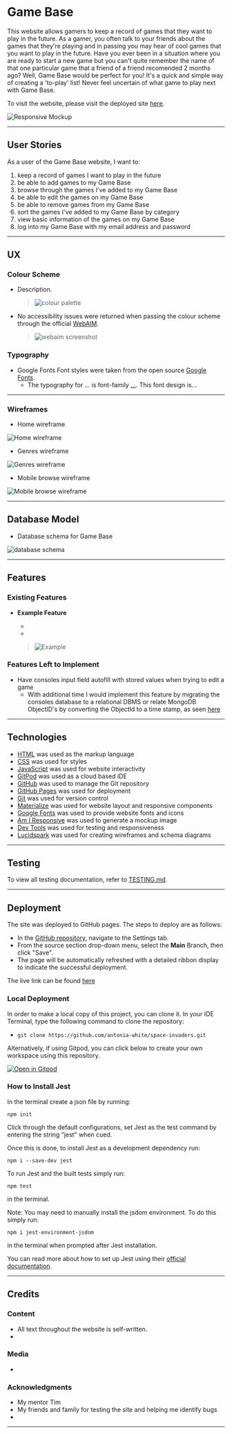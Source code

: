 # Game Base

This website allows gamers to keep a record of games that they want to play in the future. 
As a gamer, you often talk to your friends about the games that they're playing and in passing you may hear of cool games that you want to play in the future. Have you ever been in a situation where you are ready to start a new game but you can't quite remember the name of that one particular game that a friend of a friend recomended 2 months ago? Well, Game Base would be perfect for you! It's a quick and simple way of creating a 'to-play' list! Never feel uncertain of what game to play next with Game Base.

To visit the website, please visit the deployed site [here](https://gamebase-storage.herokuapp.com/).

![Responsive Mockup](documentation/testing/responsive-mockup.png)

***

## User Stories

As a user of the Game Base website, I want to:
  1. keep a record of games I want to play in the future
  2. be able to add games to my Game Base
  3. browse through the games I've added to my Game Base
  4. be able to edit the games on my Game Base
  5. be able to remove games from my Game Base
  6. sort the games I've added to my Game Base by category
  7. view basic information of the games on my Game Base 
  8. log into my Game Base with my email address and password

***

## UX

### Colour Scheme
- Description.
    >![colour palette](documentation/testing/color-palette.png)
- No accessibility issues were returned when passing the colour scheme through the official [WebAIM](https://webaim.org/resources/contrastchecker/).
    >![webaim screenshot](documentation/testing/webaim-screenshot.png)

### Typography

- Google Fonts
  Font styles were taken from the open source [Google Fonts](https://fonts.google.com/).
  - The typography for ... is font-family [...](...). This font design is...

***

### Wireframes

- Home wireframe

 ![Home wireframe](documentation/wireframes/gamebase-home-wireframe.png)



 - Genres wireframe

 ![Genres wireframe](documentation/wireframes/gamebase-genres.png)



 - Mobile browse wireframe

 ![Mobile browse wireframe](documentation/wireframes/gamebase-browse-mobile.png)

 

***

## Database Model
- Database schema for Game Base

 ![database schema](documentation/wireframes/gamebase-schema.png)

***

## Features 

### Existing Features 

- __Example Feature__

  - 
  - 

    >![Example](documentation/testing/example-screenshot.png)

### Features Left to Implement 

- Have consoles input field autofill with stored values when trying to edit a game 
  - With additional time I would implement this feature by migrating the consoles database to a relational DBMS or relate MongoDB ObjectID's by converting the ObjectId to a time stamp, as seen [here](https://steveridout.com/mongo-object-time/)

***

## Technologies
- [HTML](https://en.wikipedia.org/wiki/HTML) was used as the markup language
- [CSS](https://en.wikipedia.org/wiki/CSS) was used for styles
- [JavaScript](https://en.wikipedia.org/wiki/JavaScript) was used for website interactivity
- [GitPod](https://gitpod.io) was used as a cloud based iDE
- [GitHub](https://github.com/) was used to manage the Git repository
- [GitHub Pages](https://antonia-white.github.io/space-invaders/) was used for deployment
- [Git](https://git-scm.com/) was used for version control
- [Materialize](https://materializecss.com/) was used for website layout and responsive components
- [Google Fonts](https://fonts.google.com/) was used to provide website fonts and icons
- [Am I Responsive](http://ami.responsivedesign.is/) was used to generate a mockup image
- [Dev Tools](https://en.wikipedia.org/wiki/Web_development_tools) was used for testing and responsiveness
- [Lucidspark](https://lucidspark.com/) was used for creating wireframes and schema diagrams

***

## Testing

To view all testing documentation, refer to [TESTING.md](TESTING.md).

***

## Deployment

The site was deployed to GitHub pages. The steps to deploy are as follows: 
  - In the [GitHub repository](https://github.com/antonia-white/space-invaders), navigate to the Settings tab.
  - From the source section drop-down menu, select the **Main** Branch, then click "Save".
  - The page will be automatically refreshed with a detailed ribbon display to indicate the successful deployment.

The live link can be found [here](https://antonia-white.github.io/space-invaders/)

### Local Deployment

In order to make a local copy of this project, you can clone it. In your IDE Terminal, type the following command to clone the repository:

- `git clone https://github.com/antonia-white/space-invaders.git`

Alternatively, if using Gitpod, you can click below to create your own workspace using this repository.

[![Open in Gitpod](https://gitpod.io/button/open-in-gitpod.svg)](https://gitpod.io/#https://github.com/antonia-white/space-invaders)

### How to Install Jest
In the terminal create a json file by running:
```
npm init
```
Click through the default configurations, set Jest as the test command by entering the string "jest" when cued.

Once this is done, to install Jest as a development dependency run:
```
npm i --save-dev jest
```
To run Jest and the built tests simply run:
```
npm test
```
in the terminal.

Note: You may need to manually install the jsdom environment. To do this simply run:
```
npm i jest-environment-jsdom
```
in the terminal when prompted after Jest installation.

You can read more about how to set up Jest using their [official documentation](https://jestjs.io/docs/getting-started).

***

## Credits 

### Content 

- All text throughout the website is self-written.
- 

### Media

- 

### Acknowledgments

- My mentor Tim
- My friends and family for testing the site and helping me identify bugs
- 

***
